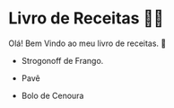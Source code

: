 # Livro de Receitas :woman_cook:

Olá! Bem Vindo ao meu livro de receitas. :wave:

- Strogonoff de Frango.

- Pavê

- Bolo de Cenoura

  

  
